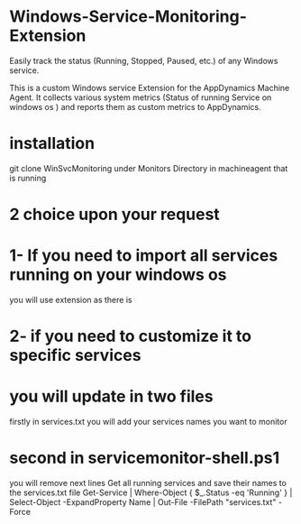 # Windows-Service-Monitoring-Extension
Easily track the status (Running, Stopped, Paused, etc.) of any Windows service.

This is a custom Windows service Extension for the AppDynamics Machine Agent. It collects various system metrics (Status of running Service  on windows os ) and reports them as custom metrics to AppDynamics.

  # installation  
git clone  WinSvcMonitoring  under  Monitors Directory  in  machineagent  that is  running 

# 2 choice  upon your request 
# 1- If you need to import all services running  on your windows os 
you will use  extension as there is  

# 2- if you need to customize it  to specific services 
 # you will update  in two files  
firstly  in services.txt  you will add your services names you want to monitor 
# second  in servicemonitor-shell.ps1  
you will remove next lines 
 Get all running services and save their names to the services.txt file
Get-Service | Where-Object { $_.Status -eq 'Running' } | Select-Object -ExpandProperty Name | Out-File -FilePath "services.txt" -Force

 

